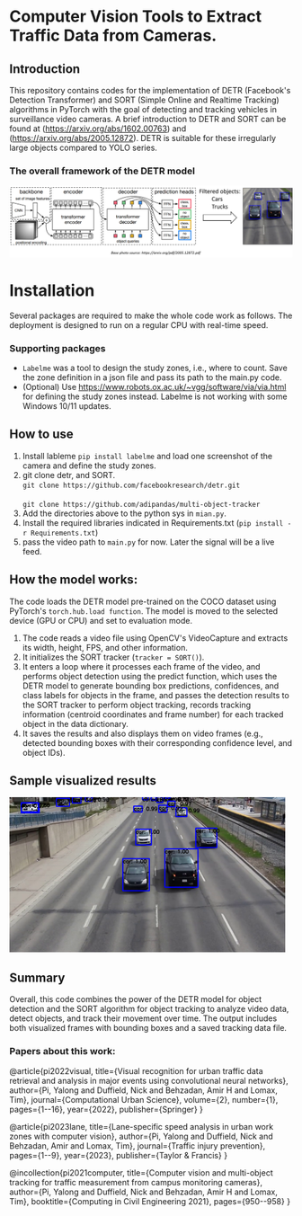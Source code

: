 # Computer Vision Tools to Extract Traffic Data from Cameras.
## Introduction
This repository contains codes for the implementation of DETR (Facebook's Detection Transformer) and SORT (Simple Online and Realtime Tracking) algorithms in PyTorch with the goal of detecting and tracking vehicles in surveillance video cameras. 
A brief introduction to DETR and SORT can be found at (https://arxiv.org/abs/1602.00763) and (https://arxiv.org/abs/2005.12872).
DETR is suitable for these irregularly large objects compared to YOLO series. 

### The overall framework of the DETR model
![DETR_Arch](Pic1.png)


# Installation
Several packages are required to make the whole code work as follows. The deployment is designed to run on a regular CPU with real-time speed. 
### Supporting packages
- `Labelme` was a tool to design the study zones, i.e., where to count. Save the zone definition in a json file and pass its path to the main.py code. 
- (Optional) Use https://www.robots.ox.ac.uk/~vgg/software/via/via.html for defining the study zones instead. Labelme is not working with some Windows 10/11 updates.

## How to use
1. Install lableme `pip install labelme` and load one screenshot of the camera and define the study zones. 
2. git clone detr, and SORT.
    <br> `git clone https://github.com/facebookresearch/detr.git`    
    <br> `git clone https://github.com/adipandas/multi-object-tracker`    
3. Add the directories above to the python sys in `mian.py`.
4. Install the required libraries indicated in Requirements.txt (`pip install -r Requirements.txt`)
5. pass the video path to `main.py` for now. Later the signal will be a live feed. 


## How the model works:
The code loads the DETR model pre-trained on the COCO dataset using PyTorch's `torch.hub.load function`. The model is moved to the selected device (GPU or CPU) and set to evaluation mode.

1. The code reads a video file using OpenCV's VideoCapture and extracts its width, height, FPS, and other information.
2. It initializes the SORT tracker (`tracker = SORT()`).
3. It enters a loop where it processes each frame of the video, and performs object detection using the predict function, which uses the DETR model to generate bounding box predictions, confidences, and class labels for objects in the frame, and passes the detection results to the SORT tracker to perform object tracking, records tracking information (centroid coordinates and frame number) for each tracked object in the data dictionary.
4. It saves the results and also displays them on video frames (e.g., detected bounding boxes with their corresponding confidence level, and object IDs).

## Sample visualized results
![Sampleresults](Pic3.png)


## Summary
Overall, this code combines the power of the DETR model for object detection and the SORT algorithm for object tracking to analyze video data, detect objects, and track their movement over time. The output includes both visualized frames with bounding boxes and a saved tracking data file.


### Papers about this work:

@article{pi2022visual,
  title={Visual recognition for urban traffic data retrieval and analysis in major events using convolutional neural networks},
  author={Pi, Yalong and Duffield, Nick and Behzadan, Amir H and Lomax, Tim},
  journal={Computational Urban Science},
  volume={2},
  number={1},
  pages={1--16},
  year={2022},
  publisher={Springer}
}

@article{pi2023lane,
  title={Lane-specific speed analysis in urban work zones with computer vision},
  author={Pi, Yalong and Duffield, Nick and Behzadan, Amir and Lomax, Tim},
  journal={Traffic injury prevention},
  pages={1--9},
  year={2023},
  publisher={Taylor \& Francis}
}

@incollection{pi2021computer,
  title={Computer vision and multi-object tracking for traffic measurement from campus monitoring cameras},
  author={Pi, Yalong and Duffield, Nick and Behzadan, Amir H and Lomax, Tim},
  booktitle={Computing in Civil Engineering 2021},
  pages={950--958}
}


